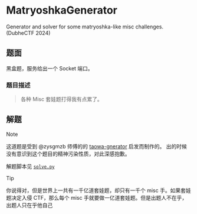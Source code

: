# MatryoshkaGenerator

Generator and solver for some matryoshka-like misc challenges. (DubheCTF 2024)

## 题面

黑盒题，服务给出一个 Socket 端口。

### 题目描述

> 各种 Misc 套娃题打得我有点累了。

## 解题

> [!NOTE]
> 这道题是受到 @zysgmzb 师傅的的 [taowa-gnerator](https://github.com/zysgmzb/taowa-generator) 启发而制作的。
> 出的时候没有意识到这个题目的精神污染性质，对此深感抱歉。

解题脚本见 [`solve.py`](./solve.py)

> [!TIP]
> 你说得对，但是世界上一共有一千亿道套娃题，却只有一千个 misc 手。如果套娃题决定入侵 CTF，那么每个 misc 手就要做一亿道套娃题。但是出题人不在乎，出题人只在乎他自己
